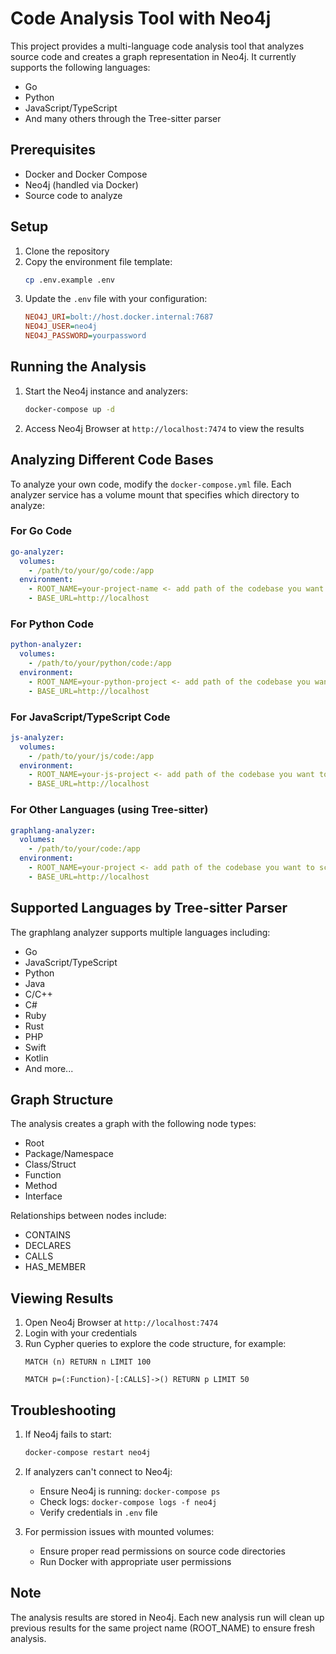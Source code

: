 # Code Analysis Tool with Neo4j

This project provides a multi-language code analysis tool that analyzes source code and creates a graph representation in Neo4j. It currently supports the following languages:

- Go
- Python
- JavaScript/TypeScript
- And many others through the Tree-sitter parser

## Prerequisites

- Docker and Docker Compose
- Neo4j (handled via Docker)
- Source code to analyze

## Setup

1. Clone the repository
2. Copy the environment file template:
   ```bash
   cp .env.example .env
   ```
3. Update the `.env` file with your configuration:
   ```ini
   NEO4J_URI=bolt://host.docker.internal:7687
   NEO4J_USER=neo4j
   NEO4J_PASSWORD=yourpassword
   ```

## Running the Analysis

1. Start the Neo4j instance and analyzers:

   ```bash
   docker-compose up -d
   ```

2. Access Neo4j Browser at `http://localhost:7474` to view the results

## Analyzing Different Code Bases

To analyze your own code, modify the `docker-compose.yml` file. Each analyzer service has a volume mount that specifies which directory to analyze:

### For Go Code

```yaml
go-analyzer:
  volumes:
    - /path/to/your/go/code:/app
  environment:
    - ROOT_NAME=your-project-name <- add path of the codebase you want to scan here
    - BASE_URL=http://localhost
```

### For Python Code

```yaml
python-analyzer:
  volumes:
    - /path/to/your/python/code:/app
  environment:
    - ROOT_NAME=your-python-project <- add path of the codebase you want to scan here
    - BASE_URL=http://localhost
```

### For JavaScript/TypeScript Code

```yaml
js-analyzer:
  volumes:
    - /path/to/your/js/code:/app
  environment:
    - ROOT_NAME=your-js-project <- add path of the codebase you want to scan here
    - BASE_URL=http://localhost
```

### For Other Languages (using Tree-sitter)

```yaml
graphlang-analyzer:
  volumes:
    - /path/to/your/code:/app
  environment:
    - ROOT_NAME=your-project <- add path of the codebase you want to scan here
    - BASE_URL=http://localhost
```

## Supported Languages by Tree-sitter Parser

The graphlang analyzer supports multiple languages including:

- Go
- JavaScript/TypeScript
- Python
- Java
- C/C++
- C#
- Ruby
- Rust
- PHP
- Swift
- Kotlin
- And more...

## Graph Structure

The analysis creates a graph with the following node types:

- Root
- Package/Namespace
- Class/Struct
- Function
- Method
- Interface

Relationships between nodes include:

- CONTAINS
- DECLARES
- CALLS
- HAS_MEMBER

## Viewing Results

1. Open Neo4j Browser at `http://localhost:7474`
2. Login with your credentials
3. Run Cypher queries to explore the code structure, for example:
   ```cypher
   MATCH (n) RETURN n LIMIT 100
   ```
   ```cypher
   MATCH p=(:Function)-[:CALLS]->() RETURN p LIMIT 50
   ```

## Troubleshooting

1. If Neo4j fails to start:

   ```bash
   docker-compose restart neo4j
   ```

2. If analyzers can't connect to Neo4j:

   - Ensure Neo4j is running: `docker-compose ps`
   - Check logs: `docker-compose logs -f neo4j`
   - Verify credentials in `.env` file

3. For permission issues with mounted volumes:
   - Ensure proper read permissions on source code directories
   - Run Docker with appropriate user permissions

## Note

The analysis results are stored in Neo4j. Each new analysis run will clean up previous results for the same project name (ROOT_NAME) to ensure fresh analysis.
